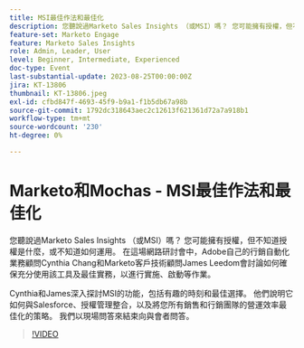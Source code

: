```yaml
---
title: MSI最佳作法和最佳化
description: 您聽說過Marketo Sales Insights （或MSI）嗎？ 您可能擁有授權，但不知道授權是什麼，或不知道如何運用。 在這場網路研討會中，Adobe自己的行銷自動化業務顧問Cynthia Chang和Marketo客戶技術顧問James Leedom會討論如何確保充分使用該工具及最佳實務，以進行實作、啟動等作業。Cynthia和James深入探討MSI的功能，包括有趣的時刻和最佳選擇。 他們說明它如何與Salesforce、授權管理整合，以及將您所有銷售和行銷團隊的營運效率最佳化的策略。 我們以現場問答來結束向與會者問答。
feature-set: Marketo Engage
feature: Marketo Sales Insights
role: Admin, Leader, User
level: Beginner, Intermediate, Experienced
doc-type: Event
last-substantial-update: 2023-08-25T00:00:00Z
jira: KT-13806
thumbnail: KT-13806.jpeg
exl-id: cfbd847f-4693-45f9-b9a1-f1b5db67a98b
source-git-commit: 1792dc318643aec2c12613f621361d72a7a918b1
workflow-type: tm+mt
source-wordcount: '230'
ht-degree: 0%

---
```


# Marketo和Mochas - MSI最佳作法和最佳化

您聽說過Marketo Sales Insights （或MSI）嗎？ 您可能擁有授權，但不知道授權是什麼，或不知道如何運用。 在這場網路研討會中，Adobe自己的行銷自動化業務顧問Cynthia Chang和Marketo客戶技術顧問James Leedom會討論如何確保充分使用該工具及最佳實務，以進行實施、啟動等作業。

Cynthia和James深入探討MSI的功能，包括有趣的時刻和最佳選擇。 他們說明它如何與Salesforce、授權管理整合，以及將您所有銷售和行銷團隊的營運效率最佳化的策略。 我們以現場問答來結束向與會者問答。

>[!VIDEO](https://video.tv.adobe.com/v/3422797?learn=on)
